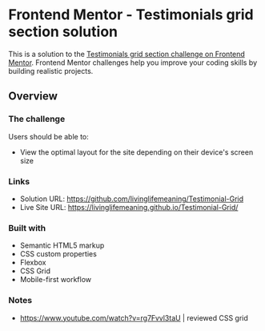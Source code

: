 # Frontend Mentor - Testimonials grid section solution

This is a solution to the [Testimonials grid section challenge on Frontend Mentor](https://www.frontendmentor.io/challenges/testimonials-grid-section-Nnw6J7Un7). Frontend Mentor challenges help you improve your coding skills by building realistic projects.

## Overview

### The challenge

Users should be able to:

- View the optimal layout for the site depending on their device's screen size


### Links

- Solution URL: https://github.com/livinglifemeaning/Testimonial-Grid
- Live Site URL: https://livinglifemeaning.github.io/Testimonial-Grid/


### Built with

- Semantic HTML5 markup
- CSS custom properties
- Flexbox
- CSS Grid
- Mobile-first workflow

### Notes

- https://www.youtube.com/watch?v=rg7Fvvl3taU | reviewed CSS grid 